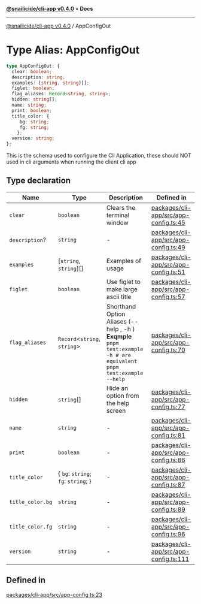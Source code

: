 [**@snailicide/cli-app v0.4.0**](../README.md) • **Docs**

---

[@snailicide/cli-app v0.4.0](../README.md) / AppConfigOut

# Type Alias: AppConfigOut

```ts
type AppConfigOut: {
  clear: boolean;
  description: string;
  examples: [string, string][];
  figlet: boolean;
  flag_aliases: Record<string, string>;
  hidden: string[];
  name: string;
  print: boolean;
  title_color: {
     bg: string;
     fg: string;
    };
  version: string;
};
```

This is the schema used to configure the Cli Application, these should NOT used
in cli arguments when running the client cli app

## Type declaration

| Name             | Type                                 | Description                                                                                                          | Defined in                                                                                                                                    |
| ---------------- | ------------------------------------ | -------------------------------------------------------------------------------------------------------------------- | --------------------------------------------------------------------------------------------------------------------------------------------- |
| `clear`          | `boolean`                            | Clears the terminal window                                                                                           | [packages/cli-app/src/app-config.ts:45](https://github.com/gbtunney/snailicide-monorepo/blob/master/packages/cli-app/src/app-config.ts#L45)   |
| `description`?   | `string`                             | -                                                                                                                    | [packages/cli-app/src/app-config.ts:49](https://github.com/gbtunney/snailicide-monorepo/blob/master/packages/cli-app/src/app-config.ts#L49)   |
| `examples`       | \[`string`, `string`]\[]             | Examples of usage                                                                                                    | [packages/cli-app/src/app-config.ts:51](https://github.com/gbtunney/snailicide-monorepo/blob/master/packages/cli-app/src/app-config.ts#L51)   |
| `figlet`         | `boolean`                            | Use figlet to make large ascii title                                                                                 | [packages/cli-app/src/app-config.ts:57](https://github.com/gbtunney/snailicide-monorepo/blob/master/packages/cli-app/src/app-config.ts#L57)   |
| `flag_aliases`   | `Record`\<`string`, `string`>        | Shorthand Option Aliases (--help , -h ) **Exqmple** `pnpm test:example -h # are equivalent pnpm test:example --help` | [packages/cli-app/src/app-config.ts:70](https://github.com/gbtunney/snailicide-monorepo/blob/master/packages/cli-app/src/app-config.ts#L70)   |
| `hidden`         | `string`\[]                          | Hide an option from the help screen                                                                                  | [packages/cli-app/src/app-config.ts:77](https://github.com/gbtunney/snailicide-monorepo/blob/master/packages/cli-app/src/app-config.ts#L77)   |
| `name`           | `string`                             | -                                                                                                                    | [packages/cli-app/src/app-config.ts:81](https://github.com/gbtunney/snailicide-monorepo/blob/master/packages/cli-app/src/app-config.ts#L81)   |
| `print`          | `boolean`                            | -                                                                                                                    | [packages/cli-app/src/app-config.ts:86](https://github.com/gbtunney/snailicide-monorepo/blob/master/packages/cli-app/src/app-config.ts#L86)   |
| `title_color`    | \{ `bg`: `string`; `fg`: `string`; } | -                                                                                                                    | [packages/cli-app/src/app-config.ts:87](https://github.com/gbtunney/snailicide-monorepo/blob/master/packages/cli-app/src/app-config.ts#L87)   |
| `title_color.bg` | `string`                             | -                                                                                                                    | [packages/cli-app/src/app-config.ts:89](https://github.com/gbtunney/snailicide-monorepo/blob/master/packages/cli-app/src/app-config.ts#L89)   |
| `title_color.fg` | `string`                             | -                                                                                                                    | [packages/cli-app/src/app-config.ts:96](https://github.com/gbtunney/snailicide-monorepo/blob/master/packages/cli-app/src/app-config.ts#L96)   |
| `version`        | `string`                             | -                                                                                                                    | [packages/cli-app/src/app-config.ts:111](https://github.com/gbtunney/snailicide-monorepo/blob/master/packages/cli-app/src/app-config.ts#L111) |

## Defined in

[packages/cli-app/src/app-config.ts:23](https://github.com/gbtunney/snailicide-monorepo/blob/master/packages/cli-app/src/app-config.ts#L23)
